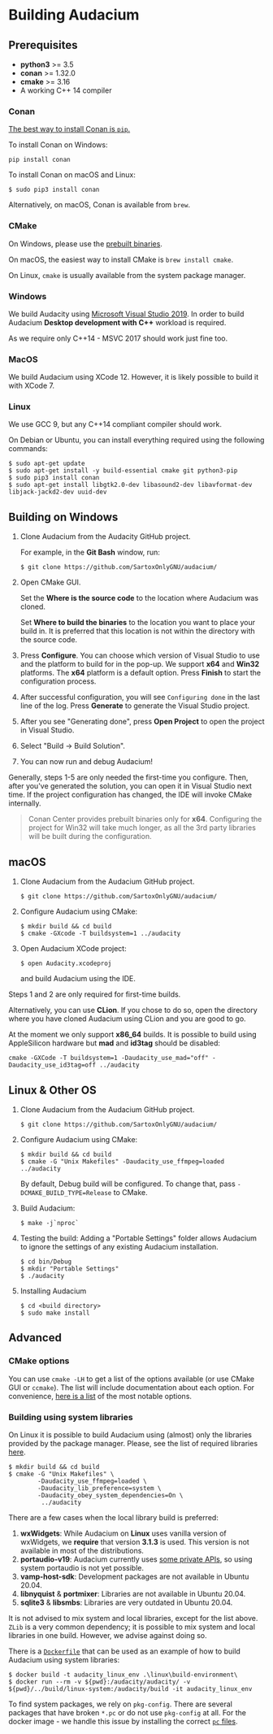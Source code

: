 # Building Audacium

## Prerequisites

* **python3** >= 3.5
* **conan** >= 1.32.0
* **cmake** >= 3.16
* A working C++ 14 compiler

### Conan

[The best way to install Conan is `pip`.](https://docs.conan.io/en/latest/installation.html)

To install Conan on Windows:

```
pip install conan
```

To install Conan on macOS and Linux:

```
$ sudo pip3 install conan
```

Alternatively, on macOS, Conan is available from `brew`.

### CMake

On Windows, please use the [prebuilt binaries](https://cmake.org/download/).

On macOS, the easiest way to install CMake is `brew install cmake`.

On Linux, `cmake` is usually available from the system package manager.

### Windows

We build Audacity using [Microsoft Visual Studio 2019](https://visualstudio.microsoft.com/vs/community/). In order to build Audacium **Desktop development with C++** workload is required.

As we require only C++14 - MSVC 2017 should work just fine too.

### MacOS

We build Audacium using XCode 12. However, it is likely possible to build it with XCode 7.

### Linux

We use GCC 9, but any C++14 compliant compiler should work.

On Debian or Ubuntu, you can install everything required using the following commands:

```
$ sudo apt-get update
$ sudo apt-get install -y build-essential cmake git python3-pip
$ sudo pip3 install conan
$ sudo apt-get install libgtk2.0-dev libasound2-dev libavformat-dev libjack-jackd2-dev uuid-dev
```

## Building on Windows

1. Clone Audacium from the Audacity GitHub project. 
  
   For example, in the **Git Bash** window, run:

    ```
    $ git clone https://github.com/SartoxOnlyGNU/audacium/
    ```

2. Open CMake GUI. 
   
   Set the **Where is the source code** to the location where Audacium was cloned. 
   
   Set **Where to build the binaries** to the location you want to place your build in. It is preferred that this location is not within the directory with the source code.

3. Press **Configure**. You can choose which version of Visual Studio to use and the platform to build for in the pop-up. We support **x64** and **Win32** platforms. The **x64** platform is a default option. Press **Finish** to start the configuration process.

4. After successful configuration, you will see `Configuring done` in the last line of the log. Press **Generate** to generate the Visual Studio project. 

5. After you see "Generating done", press **Open Project** to open the project in Visual Studio.
   
6. Select "Build -> Build Solution".
   
7. You can now run and debug Audacium!
      
Generally, steps 1-5 are only needed the first-time you configure. Then, after you've generated the solution, you can open it in Visual Studio next time. If the project configuration has changed, the IDE will invoke CMake internally. 

> Conan Center provides prebuilt binaries only for **x64**. Configuring the project for Win32 will take much longer, as all the 3rd party libraries will be built during the configuration.

## macOS

1. Clone Audacium from the Audacium GitHub project. 
  
    ```
    $ git clone https://github.com/SartoxOnlyGNU/audacium/
    ```

2. Configure Audacium using CMake:
   ```
   $ mkdir build && cd build
   $ cmake -GXcode -T buildsystem=1 ../audacity
   ```

3. Open Audacium XCode project:
   ```
   $ open Audacity.xcodeproj
   ```
   and build Audacium using the IDE. 

Steps 1 and 2 are only required for first-time builds. 

Alternatively, you can use **CLion**. If you chose to do so, open the directory where you have cloned Audacium using CLion and you are good to go.

At the moment we only support **x86_64** builds. It is possible to build using AppleSilicon hardware but **mad** and **id3tag** should be disabled:

```
cmake -GXCode -T buildsystem=1 -Daudacity_use_mad="off" -Daudacity_use_id3tag=off ../audacity
```

## Linux & Other OS

1. Clone Audacium from the Audacium GitHub project. 
  
    ```
    $ git clone https://github.com/SartoxOnlyGNU/audacium/
    ```

2. Configure Audacium using CMake:
   ```
   $ mkdir build && cd build
   $ cmake -G "Unix Makefiles" -Daudacity_use_ffmpeg=loaded ../audacity
   ```
   By default, Debug build will be configured. To change that, pass `-DCMAKE_BUILD_TYPE=Release` to CMake.

3. Build Audacium:
   ```
   $ make -j`nproc`
   ```

4. Testing the build:
   Adding a "Portable Settings" folder allows Audacium to ignore the settings of any existing Audacium installation.
   ```
   $ cd bin/Debug
   $ mkdir "Portable Settings"
   $ ./audacity
   ```

5. Installing Audacium
   ```
   $ cd <build directory>
   $ sudo make install
   ```

## Advanced

### CMake options

You can use `cmake -LH` to get a list of the options available (or use CMake GUI or `ccmake`). The list will include documentation about each option. For convenience, [here is a list](CMAKE_OPTIONS.md) of the most notable options.

### Building using system libraries

On Linux it is possible to build Audacium using (almost) only the libraries provided by the package manager. Please, see the list of required libraries [here](linux/required_libraries.md).

```
$ mkdir build && cd build
$ cmake -G "Unix Makefiles" \
        -Daudacity_use_ffmpeg=loaded \
        -Daudacity_lib_preference=system \
        -Daudacity_obey_system_dependencies=On \
         ../audacity
```

There are a few cases when the local library build is preferred:

1. **wxWidgets**: While Audacium on **Linux** uses vanilla version of wxWidgets, we **require** that version **3.1.3** is used. This version is not available in most of the distributions.
2. **portaudio-v19**: Audacium currently uses [some private APIs](https://github.com/audacity/audacity/issues/871), so using system portaudio is not yet possible.
3. **vamp-host-sdk**: Development packages are not available in Ubuntu 20.04.
4. **libnyquist** & **portmixer**: Libraries are not available in Ubuntu 20.04.
5. **sqlite3** & **libsmbs**: Libraries are very outdated in Ubuntu 20.04.

It is not advised to mix system and local libraries, except for the list above. `ZLib` is a very common dependency; it is possible to mix system and local libraries in one build. However, we advise against doing so.

There is a [`Dockerfile`](linux/build-environment/Dockerfile) that can be used as an example of how to build Audacium using system libraries: 

```
$ docker build -t audacity_linux_env .\linux\build-environment\
$ docker run --rm -v ${pwd}:/audacity/audacity/ -v ${pwd}/../build/linux-system:/audacity/build -it audacity_linux_env
```

To find system packages, we rely on `pkg-config`. There are several packages that have broken `*.pc` or do not use `pkg-config` at all. For the docker image - we handle this issue by installing the correct [`pc` files](linux/build-environment/pkgconfig/).
